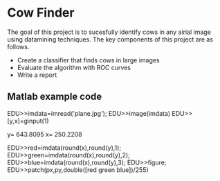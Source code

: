 Cow Finder
=============
The goal of this project is to sucesfully identify cows in any airial image using datamining techniques. The key components of this project are as follows.

  - Create a classifier that finds cows in large images
  - Evaluate the algorithm with ROC curves
  - Write a report
 
Matlab example code
--------------------

EDU>>imdata=imread('plane.jpg');
EDU>>image(imdata)
EDU>>[y,x]=ginput(1)

y= 643.8095
x= 250.2208

EDU>>red=imdata(round(x),round(y),1);
EDU>>green=imdata(round(x),round(y),2);
EDU>>blue=imdata(round(x),round(y),3);
EDU>>figure;
EDU>>patch(px,py,double([red green blue])/255)



